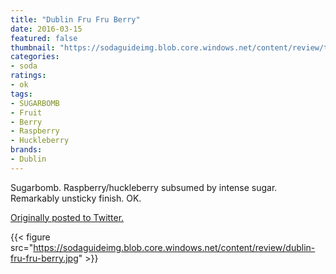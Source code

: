 ```yaml
---
title: "Dublin Fru Fru Berry"
date: 2016-03-15
featured: false
thumbnail: "https://sodaguideimg.blob.core.windows.net/content/review/thumbs/dublin-fru-fru-berry.jpg"
categories:
- soda
ratings:
- ok
tags:
- SUGARBOMB
- Fruit
- Berry
- Raspberry
- Huckleberry
brands:
- Dublin
---
```


Sugarbomb. Raspberry/huckleberry subsumed by intense sugar. Remarkably unsticky finish. OK.

[Originally posted to Twitter.](https://twitter.com/Cavorter/status/709877134504820736)

{{< figure src="https://sodaguideimg.blob.core.windows.net/content/review/dublin-fru-fru-berry.jpg" >}}

